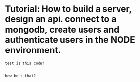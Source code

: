 # Tutorial: How to build a server, design an api. connect to a mongodb, create users and authenticate users in the NODE environment.
```
test is this code?


how bout that?
```
